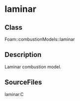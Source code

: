 # laminar 
## Class
Foam::combustionModels::laminar

## Description
Laminar combustion model.

## SourceFiles
laminar.C

